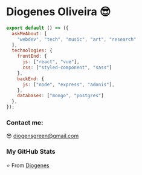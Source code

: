 # Diogenes Oliveira 😎

```js
export default () => ({    
  askMeAbout: [
    "webdev", "tech", "music", "art", "research"
  ],
  technologies: {
    frontEnd: {
      js: ["react", "vue"],
      css: ["styled-component", "sass"]
    },
    backEnd: {      
      js: ["node", "express", "adonis"],
    },    
    databases: ["mongo", "postgres"]
  },  
});
```
### Contact me:

 😎 diogensgreen@gmail.com 

### My GitHub Stats


⭐️ From [Diogenes](https://github.com/diogens)
